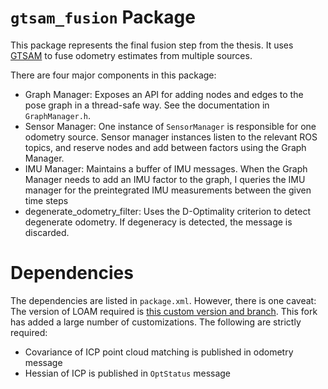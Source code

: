 # `gtsam_fusion` Package

This package represents the final fusion step from the thesis. It uses [GTSAM](https://gtsam.org)
to fuse odometry estimates from multiple sources.

There are four major components in this package:

- Graph Manager: Exposes an API for adding nodes and edges to the pose graph in a
  thread-safe way. See the documentation in `GraphManager.h`.
- Sensor Manager: One instance of `SensorManager` is responsible for one odometry source.
  Sensor manager instances listen to the relevant ROS topics, and reserve nodes and add
  between factors using the Graph Manager.
- IMU Manager: Maintains a buffer of IMU messages. When the Graph Manager needs to add an
  IMU factor to the graph, I queries the IMU manager for the preintegrated IMU measurements
  between the given time steps
- degenerate_odometry_filter: Uses the D-Optimality criterion to detect degenerate odometry.
  If degeneracy is detected, the message is discarded.
  
# Dependencies

The dependencies are listed in `package.xml`. However, there is one caveat: The version
of LOAM required is [this custom version and branch](https://github.com/ItsTimmy/cerberus_loam_dev/tree/feature/publish_covariance).
This fork has added a large number of customizations. The following are strictly required:

 - Covariance of ICP point cloud matching is published in odometry message
 - Hessian of ICP is published in `OptStatus` message